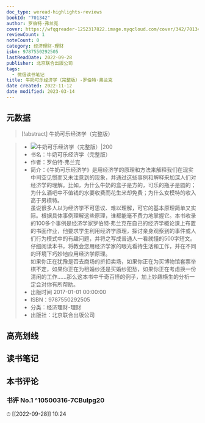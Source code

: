 ```yaml
---
doc_type: weread-highlights-reviews
bookId: "701342"
author: 罗伯特·弗兰克
cover: https://wfqqreader-1252317822.image.myqcloud.com/cover/342/701342/t7_701342.jpg
reviewCount: 1
noteCount: 0
category: 经济理财-理财
isbn: 9787550292505
lastReadDate: 2022-09-28
publisher: 北京联合出版公司
tags:
  - 微信读书笔记
title: 牛奶可乐经济学（完整版）-罗伯特·弗兰克
date created: 2022-11-12
date modified: 2023-03-14
---
```


## 元数据

>[!abstract] 牛奶可乐经济学（完整版）

> - ![牛奶可乐经济学（完整版）|200](https://wfqqreader-1252317822.image.myqcloud.com/cover/342/701342/t7_701342.jpg)
> - 书名：牛奶可乐经济学（完整版）
> - 作者：罗伯特·弗兰克
> - 简介：《牛奶可乐经济学》是用经济学的原理和方法来解释我们在现实中司空见惯而又未注意到的现象，并通过这些事例和解释来加深人们对经济学的理解。比如，为什么牛奶的盒子是方的，可乐的瓶子是圆的；为什么酒吧中不值钱的水要收费而花生米却免费；为什么女模特的收入高于男模特。  
虽说很多人以为经济学不可思议、难以理解，可它的基本原理简单又实际。根据具体事例理解这些原理，谁都能毫不费力地掌握它。本书收录的100多个事例是经济学家罗伯特·弗兰克在自己的经济学概论课上布置的书面作业，他要求学生利用经济学原理，探讨亲身观察到的事件或人们行为模式中的有趣问题，并将之写成普通人一看就懂的500字短文。仔细阅读本书，将教会您用经济学家的眼光看待生活和工作，并在不同的环境下巧妙地应用经济学原理。  
如果你正在犹豫是否去商场的折扣卖场，如果你正在为买博物馆套票举棋不定，如果你正在为租婚纱还是买婚纱犯愁，如果你正在考虑换一份清闲的工作……那么这本书中千奇百怪的例子，加上妙趣横生的分析一定会对你有所帮助。
> - 出版时间 2017-01-01 00:00:00
> - ISBN：9787550292505
> - 分类：经济理财-理财
> - 出版社：北京联合出版公司

## 高亮划线

## 读书笔记

## 本书评论

### 书评 No.1 ^10500316-7CBuIpg20

⏱ [[2022-09-28]] 10:24
